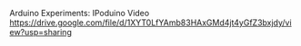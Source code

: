 Arduino Experiments: IPoduino Video
https://drive.google.com/file/d/1XYT0LfYAmb83HAxGMd4jt4yGfZ3bxjdy/view?usp=sharing
